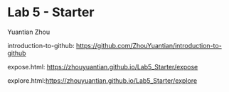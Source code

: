 # Lab 5 - Starter
Yuantian Zhou

introduction-to-github: https://github.com/ZhouYuantian/introduction-to-github

expose.html: https://zhouyuantian.github.io/Lab5_Starter/expose

explore.html:https://zhouyuantian.github.io/Lab5_Starter/explore
